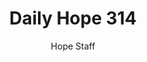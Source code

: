 ---
image: /assets/img/daily-hope-default-artwork.png
title: Daily Hope 314
number: 314
categories:
  - Daily Hope
author: Hope Staff
notes: Daily Hope 314
embed: >-
  EMBED_GOES_HERE
---